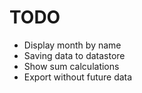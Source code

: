 TODO
====

- Display month by name
- Saving data to datastore
- Show sum calculations
- Export without future data

